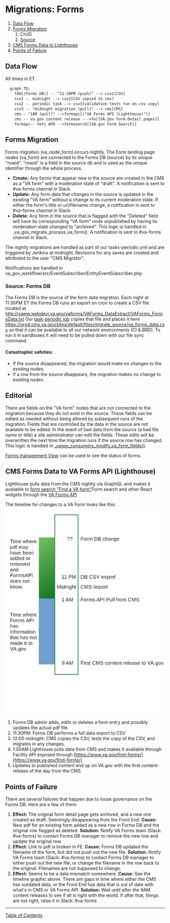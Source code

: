 # Migrations: Forms

1. [Data Flow](#data-flow)
1. [Forms Migration](#forms-migration)
   1. CrUD
   1. [Source](#source-forms-db)
1. [CMS Forms Data to Lighthouse](#cms-forms-data-to-lighthouse)
1. [Points of Failure](#points-of-failure)

## Data Flow

All times in ET.

```mermaid
  graph TD;
    fdb[(Forms DB)] -- "11:30PM (push)" --> csv1[CSV]
    csv1 -. midnight .-> csv2[CSV copied to cms]
    csv2 -. periodic task .-> csv3[validation tests run on csv copy]
    csv3 -- "midnight migration (pull)" --> cms[CMS]
    cms-- "1AM (pull)" -->formapi[("VA Forms API (Lighthouse)")]
    cms -- va.gov content release --->fe[[VA.gov Form Detail pages]]
    formapi-- Vets APO -->formsearch[[VA.gov Form Search]]
```

## Forms Migration

Forms migration (va_node_form) occurs nightly. The Form landing page nodes (va_form)
are connected to the Forms DB (source) by its unique "rowid". "rowid" is a field in the source db and is used as the unique identifier through the whole process.
  * **Create:**  Any forms that appear new in the source are created in the CMS as a "VA form" with a moderation state of "draft".  A notification is sent to #va-forms channel in Slack.
  * **Update:**  Any form data that changes in the source is updated in the existing "VA form" without a change to its current moderation state.
    If either the form's title or url/filename change, a notification is sent to #va-forms channel in Slack.
  * **Delete:**  Any form in the source that is flagged with the "Deleted" field will have its corresponding "VA form" node unpublished by having its moderation state changed to "archived".
    This logic is handled in _va_gov_migrate_process_va_form().  A notification is sent to #va-forms channel in Slack.

The nightly migrations are handled as part of our tasks-periodic.yml and are triggered by Jenkins at midnight.  Revisions for any saves are created and attributed to the user "CMS Migrator".

Notifications are handled in va_gov_workflow/src/EventSubscriber/EntityEventSubscriber.php


### Source: Forms DB

The Forms DB is the source of the form data migration. Each night at 11:30PM ET the Forms DB runs an export on cron to create a CSV file located at
http://vaww.webdevi.va.gov/vaforms/VAForms_DataExtract/VAForms_FormsData.txt
Our [task-periodic job](https://github.com/department-of-veterans-affairs/va.gov-cms/blob/main/tasks-periodic.yml#L52) copies that file and places it here
https://prod.cms.va.gov/sites/default/files/migrate_source/va_forms_data.csv
so that it can be available to all our network environments (CI & BRD).
To run it in sandboxes it will need to be pulled down with our file sync command.

#### Catastrophic safeties:
  * If the source disappeared, the migration would make no changes to the existing nodes.
  * If a row from the source disappears, the migration makes no change to existing nodes.

## Editorial

There are fields on the "VA form" nodes that are not connected to the migration because they do not exist in the source.  These fields can be edited as needed without being altered by subsequent runs of the migration.  Fields that are controlled by the data in the source are not available to be edited. In the event of bad data from the source (a bad file name or title) a site administrator can edit the fields.  These edits will be overwritten the next time the migration runs if the source row has changed.  This logic is handled in
[_vagov_consumers_modify_va_form_fields()](https://github.com/department-of-veterans-affairs/va.gov-cms/blob/main/docroot/modules/custom/va_gov_consumers/va_gov_consumers.module#L109).

[Forms management View](https://prod.cms.va.gov/admin/content/va-forms) can be used to see the status of forms.

## CMS Forms Data to VA Forms API (Lighthouse)

Lighthouse pulls data from the CMS nightly via GraphQL and makes it available to
[form search "Find a VA form"](https://www.va.gov/find-forms/)Form search and other React widgets through the [VA Forms API](https://developer.va.gov/explore/vaForms/docs/vaForms?version=current)

The timeline for changes to a VA Form looks like this:
![Forms data flow with timeline](images/va-forms-flow.png)
1. Forms DB admin adds, edits or deletes a form entry and possibly updates the actual pdf file.
2. 11:30PM: Forms DB performs a full data export to CSV
3. 12:00 midnight: CMS copies the CSV, tests the copy of the CSV, and migrates in any changes.
4. 1:00AM Lighthouse pulls data from CMS and makes it available through Facility API exposed through [https://www.va.gov/find-forms/](https://www.va.gov/find-forms/).
5. Updates to published content end up on VA.gov with the first content-release of the day from the CMS.

## Points of Failure

There are several failures that happen due to loose governance on the Forms DB.  Here are a few of them:

1.  **Effect:**  The original form detail page gets archived, and a new one created as draft.  Seemingly disappearing from the Front End.
**Cause:** New pdf for an existing form added as a new row in Forms DB and the original row flagged as deleted.
**Solution:** Notify VA Forms team (Slack: #va-forms) to contact Forms DB manager to remove the new row and update the original row.
2.  **Effect:**  Link to pdf is broken in FE.
**Cause:** Forms DB updated the filename of the form, but did not push out the new file.
**Solution:** Notify VA Forms team (Slack: #va-forms) to contact Forms DB manager to either push out the new file, or change the filename in the row back to the original.  Filenames are not supposed to change.
3.  **Effect:**  Seems to be a data mismatch somewhere.
**Cause:** See the timeline graphic above.  There are gaps in time where either the CMS has outdated data, or the Front End has data that is out of date with what's in CMS or VA Forms API.
**Solution:** Wait until after the 9AM content releases to see if all is right with the world.  If after that, things are not right, raise it in Slack: #va-forms

----

[Table of Contents](../README.md)

